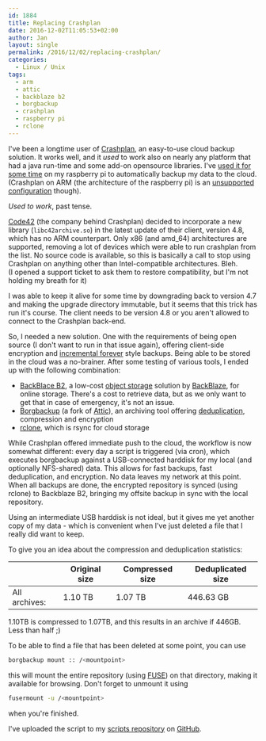```yaml
---
id: 1884
title: Replacing Crashplan
date: 2016-12-02T11:05:53+02:00
author: Jan
layout: single
permalink: /2016/12/02/replacing-crashplan/
categories:
  - Linux / Unix
tags:
  - arm
  - attic
  - backblaze b2
  - borgbackup
  - crashplan
  - raspberry pi
  - rclone
---
```

I've been a longtime user of [Crashplan](https://www.crashplan.com/en-us/), an easy-to-use cloud backup solution. It works well, and it _used_ to work also on nearly any platform that had a java run-time and some add-on opensource libraries. I've [used it for some time](/2016/04/30/running-crashplan-headless-on-a-raspberry-pi-2/) on my raspberry pi to automatically backup my data to the cloud. (Crashplan on ARM (the architecture of the raspberry pi) is an [unsupported configuration](https://support.code42.com/CrashPlan/4/Configuring/Beyond_The_Code_Unsupported_CrashPlan_Configurations) though).

_Used to work_, past tense.

[Code42](https://www.code42.com/) (the company behind Crashplan) decided to incorporate a new library (`libc42archive.so`) in the latest update of their client, version 4.8, which has no ARM counterpart. Only x86 (and amd_64) architectures are supported, removing a lot of devices which were able to run crashplan from the list. No source code is available, so this is basically a call to stop using Crashplan on anything other than Intel-compatible architectures. Bleh.  
(I opened a support ticket to ask them to restore compatibility, but I'm not holding my breath for it)

I was able to keep it alive for some time by downgrading back to version 4.7 and making the upgrade directory immutable, but it seems that this trick has run it's course. The client needs to be version 4.8 or you aren't allowed to connect to the Crashplan back-end.

So, I needed a new solution. One with the requirements of being open source (I don't want to run in that issue again), offering client-side encryption and [incremental forever](https://en.wikipedia.org/wiki/Incremental_backup#Incrementals_forever) style backups. Being able to be stored in the cloud was a no-brainer. After some testing of various tools, I ended up with the following combination:

  * [BackBlace B2](https://www.backblaze.com/cloud-storage), a low-cost [object storage](https://en.wikipedia.org/wiki/Object_storage) solution by [BackBlaze](https://www.backblaze.com/), for online storage. There's a cost to retrieve data, but as we only want to get that in case of emergency, it's not an issue.
  * [Borgbackup](https://borgbackup.readthedocs.io/en/stable/) (a fork of [Attic](https://github.com/jborg/attic)), an archiving tool offering [deduplication](https://en.wikipedia.org/wiki/Data_deduplication), compression and encryption
  * [rclone](http://rclone.org/), which is rsync for cloud storage

While Crashplan offered immediate push to the cloud, the workflow is now somewhat different: every day a script is triggered (via cron), which executes borgbackup against a USB-connected harddisk for my local (and optionally NFS-shared) data. This allows for fast backups, fast deduplication, and encryption. No data leaves my network at this point.  
When all backups are done, the encrypted repository is synced (using rclone) to Backblaze B2, bringing my offsite backup in sync with the local repository.

Using an intermediate USB harddisk is not ideal, but it gives me yet another copy of my data - which is convenient when I've just deleted a file that I really did want to keep.

To give you an idea about the compression and deduplication statistics:

| | Original size | Compressed size | Deduplicated size |
| --- | --- | --- | --- |
| All archives: | 1.10 TB | 1.07 TB | 446.63 GB | 


1.10TB is compressed to 1.07TB, and this results in an archive if 446GB. Less than half ;)

To be able to find a file that has been deleted at some point, you can use 

```bash
borgbackup mount :: /<mountpoint>
```
this will mount the entire repository (using [FUSE](https://en.wikipedia.org/wiki/Filesystem_in_Userspace)) on that directory, making it available for browsing. Don't forget to unmount it using 
```bash
fusermount -u /<mountpoint>
```
 when you're finished.

I've uploaded the script to my [scripts repository](https://github.com/jdeluyck/scripts) on [GitHub](https://github.com).
